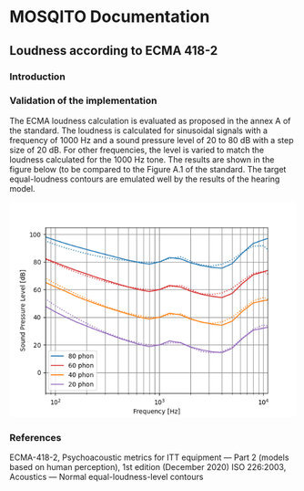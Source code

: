 # MOSQITO Documentation
## Loudness according to ECMA 418-2

### Introduction

### Validation of the implementation
The ECMA loudness calculation is evaluated as proposed in the annex A of the standard. The loudness is calculated for sinusoidal signals with a frequency of 1000 Hz and a sound pressure level of 20 to 80 dB with a step size of 20 dB. For other frequencies, the level is varied to match the loudness calculated for the 1000 Hz tone. The results are shown in the figure below (to be compared to the Figure A.1 of the standard. The target equal-loudness contours are emulated well by the results of the hearing model.

![](../validations/loudness_ecma/output/ecma_hearing_model_validation.png)

### References

ECMA-418-2, Psychoacoustic metrics for ITT equipment — Part 2 (models based on human perception), 1st edition (December 2020)
ISO 226:2003, Acoustics — Normal equal-loudness-level contours
